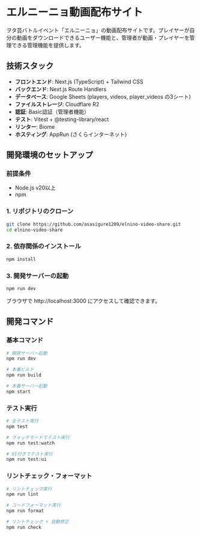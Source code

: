 # エルニーニョ動画配布サイト

ヲタ芸バトルイベント「エルニーニョ」の動画配布サイトです。プレイヤーが自分の動画をダウンロードできるユーザー機能と、管理者が動画・プレイヤーを管理できる管理機能を提供します。

## 技術スタック

- **フロントエンド**: Next.js (TypeScript) + Tailwind CSS
- **バックエンド**: Next.js Route Handlers
- **データベース**: Google Sheets (players, videos, player_videos の3シート)
- **ファイルストレージ**: Cloudflare R2
- **認証**: Basic認証（管理者機能）
- **テスト**: Vitest + @testing-library/react
- **リンター**: Biome
- **ホスティング**: AppRun (さくらインターネット)

## 開発環境のセットアップ

### 前提条件
- Node.js v20以上
- npm

### 1. リポジトリのクローン
```bash
git clone https://github.com/asasigure1209/elnino-video-share.git
cd elnino-video-share
```

### 2. 依存関係のインストール
```bash
npm install
```

### 3. 開発サーバーの起動
```bash
npm run dev
```

ブラウザで http://localhost:3000 にアクセスして確認できます。

## 開発コマンド

### 基本コマンド
```bash
# 開発サーバー起動
npm run dev

# 本番ビルド
npm run build

# 本番サーバー起動
npm start
```

### テスト実行
```bash
# 全テスト実行
npm test

# ウォッチモードでテスト実行
npm run test:watch

# UI付きでテスト実行
npm run test:ui
```

### リントチェック・フォーマット
```bash
# リントチェック実行
npm run lint

# コードフォーマット実行
npm run format

# リントチェック + 自動修正
npm run check
```
